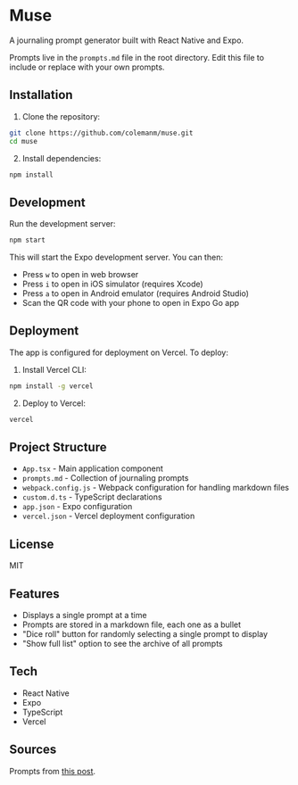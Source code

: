 # Muse

A journaling prompt generator built with React Native and Expo.

Prompts live in the `prompts.md` file in the root directory. Edit this file to include or replace with your own prompts.

## Installation

1. Clone the repository:
```bash
git clone https://github.com/colemanm/muse.git
cd muse
```

2. Install dependencies:
```bash
npm install
```


## Development

Run the development server:
```bash
npm start
```

This will start the Expo development server. You can then:
- Press `w` to open in web browser
- Press `i` to open in iOS simulator (requires Xcode)
- Press `a` to open in Android emulator (requires Android Studio)
- Scan the QR code with your phone to open in Expo Go app

## Deployment

The app is configured for deployment on Vercel. To deploy:

1. Install Vercel CLI:
```bash
npm install -g vercel
```

2. Deploy to Vercel:
```bash
vercel
```

## Project Structure

- `App.tsx` - Main application component
- `prompts.md` - Collection of journaling prompts
- `webpack.config.js` - Webpack configuration for handling markdown files
- `custom.d.ts` - TypeScript declarations
- `app.json` - Expo configuration
- `vercel.json` - Vercel deployment configuration

## License

MIT

## Features

- Displays a single prompt at a time
- Prompts are stored in a markdown file, each one as a bullet
- "Dice roll" button for randomly selecting a single prompt to display
- "Show full list" option to see the archive of all prompts

## Tech

- React Native
- Expo
- TypeScript
- Vercel

## Sources

Prompts from [this post](https://www.reddit.com/r/Journaling/comments/r7bsmz/long_list_of_journal_prompts/).